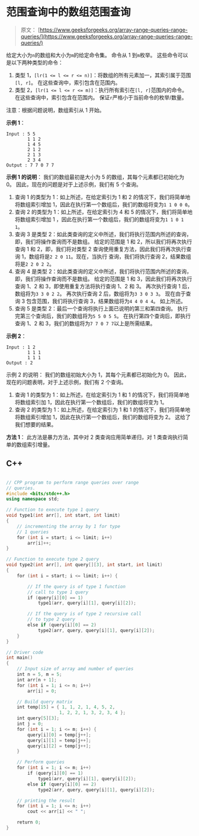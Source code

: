 # 范围查询中的数组范围查询

> 原文： [https://www.geeksforgeeks.org/array-range-queries-range-queries/](https://www.geeksforgeeks.org/array-range-queries-range-queries/)

给定大小为`n`的数组和大小为`m`的给定命令集。 命令从 1 到`m`枚举。 这些命令可以是以下两种类型的命令：

1.  类型 1，`[lr(1 <= l <= r <= n)]`：将数组的所有元素加一，其索引属于范围`[l, r]`。 在这些查询中，索引包含在范围内。
2.  类型 2，`[lr(1 <= l <= r <= m)]`：执行所有索引在`[l, r]`范围内的命令。 在这些查询中，索引包含在范围内。 保证`r`严格小于当前命令的枚举/数量。

注意：根据问题说明，数组索引从 1 开始。

**示例 1**：

```
Input : 5 5
        1 1 2
        1 4 5
        2 1 2
        2 1 3
        2 3 4
Output : 7 7 0 7 7
```

**示例 1 的说明**：
我们的数组最初是大小为 5 的数组，其每个元素都已初始化为 0。
因此，现在的问题是对于上述示例，我们有 5 个查询。

1.  查询 1 的类型为 1：如上所述，在给定索引为 1 和 2 的情况下，我们将简单地将数组索引增加 1，因此在执行第一个数组后，我们的数组将变为`1 1 0 0 0`。
2.  查询 2 的类型为 1：如上所述，在给定索引为 4 和 5 的情况下，我们将简单地将数组索引增加 1
    ，因此在执行第一个数组后，我们的数组将变为`1 1 0 1 1`。
3.  查询 3 是类型 2：如此类查询的定义中所述，我们将执行范围内所述的查询，即，我们将操作查询而不是数组。 给定的范围是 1 和 2，所以我们将再次执行查询 1 和 2，即，我们将对类型 2 查询使用重复方法，因此我们将再次执行查询 1，数组将是`2 2 0 11`。现在，当执行 查询，我们将执行查询 2，结果数组将是`2 2 0 2 2`。
4.  查询 4 是类型 2：如此类查询的定义中所述，我们将执行范围内所述的查询，即，我们将操作查询而不是数组。 给定的范围是 1 和 3，因此我们将再次执行查询 1、2 和 3，即使用重复方法将执行查询 1、2 和 3。 再次执行查询 1 后，数组将为`3 3 0 2 2`。 再次执行查询 2 后，数组将为`3 3 0 3 3`。 现在由于查询 3 包含范围，我们将执行查询 3，结果数组将为`4 4 0 4 4`。 如上所述。
5.  查询 5 是类型 2：最后一个查询将执行上面已说明的第三和第四查询。 执行完第三个查询后，我们的数组将为`5 5 0 5 5`。 在执行第四个查询后，即执行查询 1、2 和 3，我们的数组将为`7 7 0 7 7`以上是所需结果。

**示例 2**：

```
Input : 1 2
        1 1 1
        1 1 1
Output : 2

```

示例 2 的说明：
我们的数组初始大小为 1，其每个元素都已初始化为 0。
因此，现在的问题表明，对于上述示例，我们有 2 个查询。

1.  查询 1 的类型为 1：如上所述，在给定索引为 1 和 1 的情况下，我们将简单地将数组索引加 1，因此在执行第一个数组后，我们的数组将变为 1。
2.  查询 2 的类型为 1：如上所述，在给定索引为 1 和 1 的情况下，我们将简单地将数组索引增加 1，因此在执行第一个数组后，我们的数组将变为 2。 这给了我们想要的结果。



**方法 1**：
此方法是暴力方法，其中对 2 类查询应用简单递归，对 1 类查询执行简单的数组索引增量。

## C++ 

```cpp

// CPP program to perform range queries over range 
// queries. 
#include <bits/stdc++.h> 
using namespace std; 

// Function to execute type 1 query 
void type1(int arr[], int start, int limit) 
{ 
    // incrementing the array by 1 for type  
    // 1 queries 
    for (int i = start; i <= limit; i++)        
        arr[i]++; 
} 

// Function to execute type 2 query 
void type2(int arr[], int query[][3], int start, int limit) 
{ 
    for (int i = start; i <= limit; i++) { 

        // If the query is of type 1 function 
        // call to type 1 query 
        if (query[i][0] == 1)  
            type1(arr, query[i][1], query[i][2]); 

        // If the query is of type 2 recursive call  
        // to type 2 query 
        else if (query[i][0] == 2)  
            type2(arr, query, query[i][1], query[i][2]);         
    } 
} 

// Driver code 
int main() 
{ 
    // Input size of array amd number of queries 
    int n = 5, m = 5; 
    int arr[n + 1]; 
    for (int i = 1; i <= n; i++)  
        arr[i] = 0; 

    // Build query matrix 
    int temp[15] = { 1, 1, 2, 1, 4, 5, 2,  
                    1, 2, 2, 1, 3, 2, 3, 4 }; 
    int query[5][3]; 
    int j = 0; 
    for (int i = 1; i <= m; i++) { 
        query[i][0] = temp[j++]; 
        query[i][1] = temp[j++]; 
        query[i][2] = temp[j++]; 
    } 

    // Perform queries  
    for (int i = 1; i <= m; i++)  
        if (query[i][0] == 1)  
            type1(arr, query[i][1], query[i][2]); 
        else if (query[i][0] == 2)  
            type2(arr, query, query[i][1], query[i][2]);         

    // printing the result 
    for (int i = 1; i <= n; i++)  
        cout << arr[i] << " "; 

    return 0; 
} 

```